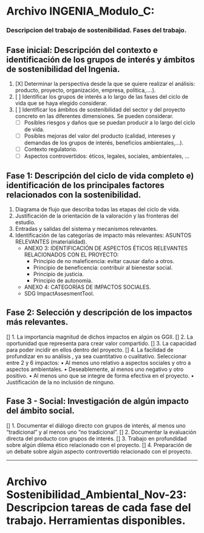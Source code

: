 # **Archivo INGENIA_Modulo_C:**
### Descripcion del trabajo de sostenibilidad. Fases del trabajo.

## Fase inicial: Descripción del contexto e identificación de los grupos de interés y ámbitos de sostenibilidad del Ingenia.
1. [X] Determinar la perspectiva desde la que se quiere realizar el análisis: producto, proyecto, organización, empresa, política,….).
2. [ ] Identificar los grupos de interés a lo largo de las fases del ciclo de vida que se haya elegido considerar.
3. [ ] Identificar los ámbitos de sostenibilidad del sector y del proyecto concreto en las diferentes dimensiones. Se pueden considerar.
   - [ ] Posibles riesgos y daños que se puedan producir a lo largo del ciclo de vida.
   - [ ] Posibles mejoras del valor del producto (calidad, intereses y demandas de los grupos de interés, beneficios ambientales,...).
   - [ ] Contexto regulatorio.
   - [ ] Aspectos controvertidos: éticos, legales, sociales, ambientales, ...

## Fase 1: Descripción del ciclo de vida completo e) identificación de los principales factores relacionados con la sostenibilidad.
1. Diagrama de flujo que describa todas las etapas del ciclo de vida.
2. Justificación de la orientación de la valoración y las fronteras del estudio.
3. Entradas y salidas del sistema y mecanismos relevantes.
4. Identificación de las categorías de impacto más relevantes: ASUNTOS RELEVANTES (materialidad).
   - ANEXO 3: IDENTIFICACIÓN DE ASPECTOS ÉTICOS RELEVANTES RELACIONADOS CON EL PROYECTO:
      - Principio de no maleficencia: evitar causar daño a otros.
      - Principio de beneficencia: contribuir al bienestar social.
      - Principio de justicia.
      - Principio de autonomía.
   - ANEXO 4: CATEGORÍAS DE IMPACTOS SOCIALES.
   - SDG ImpactAssesmentTool.

## Fase 2: Selección y descripción de los impactos más relevantes.
[]  1. La importancia magnitud de dichos impactos en algún os GGII.
[]  2. La oportunidad que representa para crear valor compartido.
[]  3. La capacidad para poder incidir en ellos dentro del proyecto.
[]  4. La facilidad de profundizar en su análisis , ya sea cuantitativo o cualitativo.
  Seleccionar entre 2 y 6 impactos:
    • Al menos uno relativo a aspectos sociales y otro a aspectos ambientales.
    • Deseablemente, al menos uno negativo y otro positivo.
    • Al menos uno que se integre de forma efectiva en el proyecto.
    • Justificación de la no inclusión de ninguno.

## Fase 3 - Social: Investigación de algún impacto del ámbito social.
[]  1. Documentar el diálogo directo con grupos de interés, al menos uno “tradicional” y al menos uno “no tradicional”.
[]  2. Documentar la evaluación directa del producto con grupos de interés.
[]  3. Trabajo en profundidad sobre algún dilema ético relacionado con el proyecto.
[]  4. Preparación de un debate sobre algún aspecto controvertido relacionado con el proyecto.

------------------------------------------------------------------------------------------------------------------------

# **Archivo** Sostenibilidad_Ambiental_Nov-23: Descripcion tareas de cada fase del trabajo. Herramientas disponibles.
